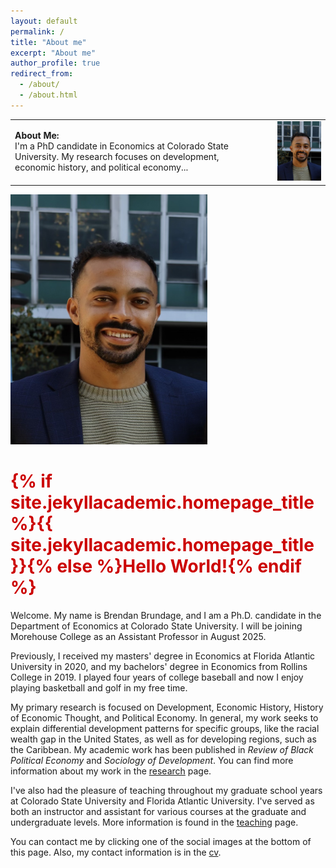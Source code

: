 ```yaml
---
layout: default
permalink: /
title: "About me"
excerpt: "About me"
author_profile: true
redirect_from: 
  - /about/
  - /about.html
---
```


<!-- Google tag (gtag.js) -->
<script async src="https://www.googletagmanager.com/gtag/js?id=G-ETZN97YVKW"></script>
<script>
  window.dataLayer = window.dataLayer || [];
  function gtag(){dataLayer.push(arguments);}
  gtag('js', new Date());

  gtag('config', 'G-ETZN97YVKW');
</script>
<script>google-site-verification=bKEzMH2xFq-SywbK9y8bpG7WNI66nh2GeDoxAJ80Oho</script>

<table>
  <tr>
    <td style="vertical-align: top; padding-right: 20px;">
      <p><strong>About Me:</strong><br>
      I'm a PhD candidate in Economics at Colorado State University. My research focuses on development, economic history, and political economy...
      </p>
    </td>
    <td>
      <img src="assets/css/headshot.png" alt="My Photo" width="200">
    </td>
  </tr>
</table>

<img src="assets/css/headshot.png" width="315" height="400">

<h1 style="color: #cc0000;">{% if site.jekyllacademic.homepage_title %}{{ site.jekyllacademic.homepage_title }}{% else %}Hello World!{% endif %}</h1> 

Welcome. My name is Brendan Brundage, and I am a Ph.D. candidate in the Department of Economics at Colorado State University. I will be joining Morehouse College as an Assistant Professor in August 2025. 

Previously, I received my masters' degree in Economics at Florida Atlantic University in 2020, and my bachelors' degree in Economics from Rollins College in 2019. I played four years of college baseball and now I enjoy playing basketball and golf in my free time.

My primary research is focused on Development, Economic History, History of Economic Thought, and Political Economy. In general, my work seeks to explain differential development patterns for specific groups, like the racial wealth gap in the United States, as well as for developing regions, such as the Caribbean. My academic work has been published in *Review of Black Political Economy* and *Sociology of Development*. You can find more information about my work in the [research](research) page.

I've also had the pleasure of teaching throughout my graduate school years at Colorado State University and Florida Atlantic University. I've served as both an instructor and assistant for various courses at the graduate and undergraduate levels. More information is found in the [teaching](teaching) page.

You can contact me by clicking one of the social images at the bottom of this page. Also, my contact information is in the [cv](cv).
